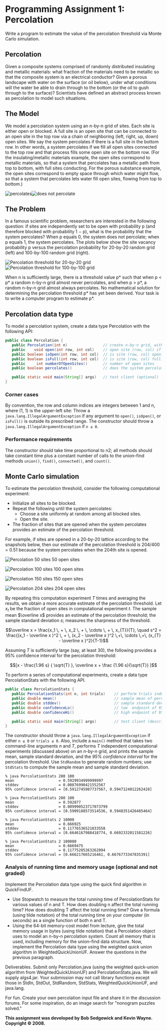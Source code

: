 # Programming Assignment 1: Percolation
Write a program to estimate the value of the percolation threshold via Monte Carlo simulation.

## Percolation
Given a composite systems comprised of randomly distributed insulating and metallic materials: what fraction of the materials need to be metallic so that the composite system is an electrical conductor? Given a porous landscape with water on the surface (or oil below), under what conditions will the water be able to drain through to the bottom (or the oil to gush through to the surface)? Scientists have defined an abstract process known as percolation to model such situations.

## The Model
We model a percolation system using an n-by-n grid of sites. Each site is either open or blocked. A full site is an open site that can be connected to an open site in the top row via a chain of neighboring (left, right, up, down) open sites. We say the system percolates if there is a full site in the bottom row. In other words, a system percolates if we fill all open sites connected to the top row and that process fills some open site on the bottom row. (For the insulating/metallic materials example, the open sites correspond to metallic materials, so that a system that percolates has a metallic path from top to bottom, with full sites conducting. For the porous substance example, the open sites correspond to empty space through which water might flow, so that a system that percolates lets water fill open sites, flowing from top to bottom.)

![percolates](./img/percolates-yes.png)![does not percolate](./img/percolates-no.png)

## The Problem
In a famous scientific problem, researchers are interested in the following question: if sites are independently set to be open with probability p (and therefore blocked with probability 1 − p), what is the probability that the system percolates? When p equals 0, the system does not percolate; when p equals 1, the system percolates. The plots below show the site vacancy probability p versus the percolation probability for 20-by-20 random grid (left) and 100-by-100 random grid (right).

![Percolation threshold for 20-by-20 grid](./img/percolation-threshold20.png)![Percolation threshold for 100-by-100 grid](./img/percolation-threshold100.png)

When n is sufficiently large, there is a threshold value p* such that when p < p* a random n-by-n grid almost never percolates, and when p > p\*, a random n-by-n grid almost always percolates. No mathematical solution for determining the percolation threshold p* has yet been derived. Your task is to write a computer program to estimate p*.

## Percolation data type
To model a percolation system, create a data type Percolation with the following API:
```java
public class Percolation {
   public Percolation(int n)                // create n-by-n grid, with all sites blocked
   public    void open(int row, int col)    // open site (row, col) if it is not open already
   public boolean isOpen(int row, int col)  // is site (row, col) open?
   public boolean isFull(int row, int col)  // is site (row, col) full?
   public     int numberOfOpenSites()       // number of open sites
   public boolean percolates()              // does the system percolate?

   public static void main(String[] args)   // test client (optional)
}
```

### Corner cases
By convention, the row and column indices are integers between 1 and n, where (1, 1) is the upper-left site: Throw a `java.lang.IllegalArgumentException` if any argument to `open()`, `isOpen()`, or `isFull()` is outside its prescribed range. The constructor should throw a `java.lang.IllegalArgumentException` if `n ≤ 0`.

### Performance requirements
The constructor should take time proportional to n2; all methods should take constant time plus a constant number of calls to the union–find methods `union()`, `find()`, `connected()`, and `count()`.

## Monte Carlo simulation
To estimate the percolation threshold, consider the following computational experiment:

- Initialize all sites to be blocked.
- Repeat the following until the system percolates:
  - Choose a site uniformly at random among all blocked sites.
  - Open the site.
- The fraction of sites that are opened when the system percolates provides an estimate of the percolation threshold.

For example, if sites are opened in a 20-by-20 lattice according to the snapshots below, then our estimate of the percolation threshold is 204/400 = 0.51 because the system percolates when the 204th site is opened.

![Percolation 50 sites](./img/percolation-50.png)
50 open sites

![Percolation 100 sites](./img/percolation-100.png)
100 open sites

![Percolation 150 sites](./img/percolation-150.png)
150 open sites

![Percolation 204 sites](./img/percolation-204.png)
204 open sites

By repeating this computation experiment *T* times and averaging the results, we obtain a more accurate estimate of the percolation threshold. Let *x<sub>t</sub>* be the fraction of open sites in computational experiment *t*. The sample mean $\overline x$ provides an estimate of the percolation threshold; the sample standard deviation *s*; measures the sharpness of the threshold.

$$\overline x  = \frac{x_1 \, + \, x_2 \, + \, \cdots \, + \, x_{T}}{T},
\quad s^2  = \frac{(x_1 - \overline x )^2 \, + \, (x_2 - \overline x )^2 \,+\, \cdots \,+\, (x_{T} - \overline x )^2}{T-1}$$

Assuming *T* is sufficiently large (say, at least 30), the following provides a 95% confidence interval for the percolation threshold:

$$[x  -  \frac{1.96 s} { \sqrt{T} }, \overline x  +  \frac {1.96 s}{\sqrt{T}} ]$$

To perform a series of computational experiments, create a data type PercolationStats with the following API.
```java
public class PercolationStats {
   public PercolationStats(int n, int trials)    // perform trials independent experiments on an n-by-n grid
   public double mean()                          // sample mean of percolation threshold
   public double stddev()                        // sample standard deviation of percolation threshold
   public double confidenceLo()                  // low  endpoint of 95% confidence interval
   public double confidenceHi()                  // high endpoint of 95% confidence interval

   public static void main(String[] args)        // test client (described below)
}
```

The constructor should throw a `java.lang.IllegalArgumentException` if either `n ≤ 0` or `trials ≤ 0`.
Also, include a `main()` method that takes two command-line arguments *n* and *T*, performs *T* independent computational experiments (discussed above) on an *n*-by-*n* grid, and prints the sample mean, sample standard deviation, and the *95% confidence interval* for the percolation threshold. Use `StdRandom` to generate random numbers; use `StdStats` to compute the sample mean and sample standard deviation.

```
% java PercolationStats 200 100
mean                    = 0.5929934999999997
stddev                  = 0.00876990421552567
95% confidence interval = [0.5912745987737567, 0.5947124012262428]

% java PercolationStats 200 100
mean                    = 0.592877
stddev                  = 0.009990523717073799
95% confidence interval = [0.5909188573514536, 0.5948351426485464]

% java PercolationStats 2 10000
mean                    = 0.666925
stddev                  = 0.11776536521033558
95% confidence interval = [0.6646167988418774, 0.6692332011581226]

% java PercolationStats 2 100000
mean                    = 0.6669475
stddev                  = 0.11775205263262094
95% confidence interval = [0.666217665216461, 0.6676773347835391]
```

### Analysis of running time and memory usage (optional and not graded)
Implement the Percolation data type using the quick find algorithm in QuickFindUF.

- Use Stopwatch to measure the total running time of PercolationStats for various values of n and T. How does doubling n affect the total running time? How does doubling T affect the total running time? Give a formula (using tilde notation) of the total running time on your computer (in seconds) as a single function of both n and T.
- Using the 64-bit memory-cost model from lecture, give the total memory usage in bytes (using tilde notation) that a Percolation object uses to model an n-by-n percolation system. Count all memory that is used, including memory for the union–find data structure.
Now, implement the Percolation data type using the weighted quick union algorithm in WeightedQuickUnionUF. Answer the questions in the previous paragraph.

Deliverables. Submit only Percolation.java (using the weighted quick-union algorithm from WeightedQuickUnionUF) and PercolationStats.java. We will supply algs4.jar. Your submission may not call library functions except those in StdIn, StdOut, StdRandom, StdStats, WeightedQuickUnionUF, and java.lang.

For fun. Create your own percolation input file and share it in the discussion forums. For some inspiration, do an image search for "nonogram puzzles solved."

**This assignment was developed by Bob Sedgewick and Kevin Wayne. 
Copyright © 2008.**